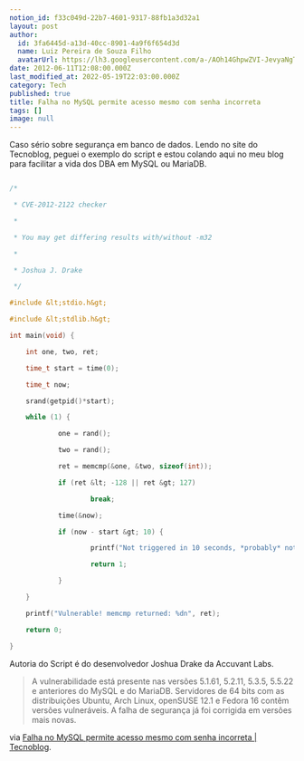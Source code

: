 ```yaml
---
notion_id: f33c049d-22b7-4601-9317-88fb1a3d32a1
layout: post
author:
  id: 3fa6445d-a13d-40cc-8901-4a9f6f654d3d
  name: Luiz Pereira de Souza Filho
  avatarUrl: https://lh3.googleusercontent.com/a-/AOh14GhpwZVI-JevyaNgTdlrOT6YN20cI6V9Kxtq38Ij8AQ=s100
date: 2012-06-11T12:08:00.000Z
last_modified_at: 2022-05-19T22:03:00.000Z
category: Tech
published: true
title: Falha no MySQL permite acesso mesmo com senha incorreta
tags: []
image: null
---
```


Caso sério sobre segurança em banco de dados. Lendo no site do Tecnoblog, peguei o exemplo do script e estou colando aqui no meu blog para facilitar a vida dos DBA em MySQL ou MariaDB.

```c

/*

 * CVE-2012-2122 checker

 *

 * You may get differing results with/without -m32

 *

 * Joshua J. Drake

 */

#include &lt;stdio.h&gt;

#include &lt;stdlib.h&gt;

int main(void) {

    int one, two, ret;

    time_t start = time(0);

    time_t now;

    srand(getpid()*start);

    while (1) {

            one = rand();

            two = rand();

            ret = memcmp(&one, &two, sizeof(int));

            if (ret &lt; -128 || ret &gt; 127)

                    break;

            time(&now);

            if (now - start &gt; 10) {

                    printf("Not triggered in 10 seconds, *probably* not vulnerable..n");

                    return 1;

            }

    }

    printf("Vulnerable! memcmp returned: %dn", ret);

    return 0;

}

```

Autoria do Script é do desenvolvedor Joshua Drake da Accuvant Labs.

> A vulnerabilidade está presente nas versões 5.1.61, 5.2.11, 5.3.5, 5.5.22 e anteriores do MySQL e do MariaDB. Servidores de 64 bits com as distribuições Ubuntu, Arch Linux, openSUSE 12.1 e Fedora 16 contêm versões vulneráveis. A falha de segurança já foi corrigida em versões mais novas.

via [Falha no MySQL permite acesso mesmo com senha incorreta | Tecnoblog](http://tecnoblog.net/103828/falha-seguranca-mysql/).

